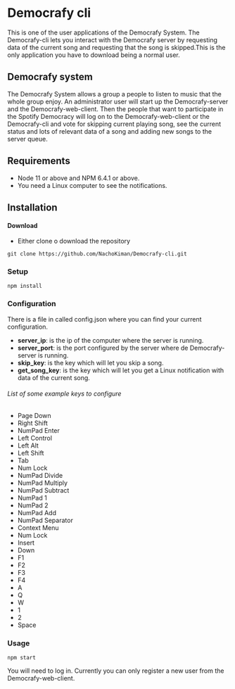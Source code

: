 # Democrafy cli
This is one of the user applications of the Democrafy System. The Democrafy-cli lets you interact with the Democrafy server by requesting data 
of the current song and requesting that the song is skipped.This is the only application you have to 
download being a normal user. 

## Democrafy system
The Democrafy System allows a group a people to listen to music that the whole group enjoy. An administrator user will 
start up the Democrafy-server and the Democrafy-web-client. Then the people that want to participate in the 
Spotify Democracy will log on to the Democrafy-web-client or the Democrafy-cli and vote for skipping current playing 
song, see the current status and lots of relevant data of a song and adding new songs to the server queue.

## Requirements
- Node 11 or above and NPM 6.4.1 or above.
- You need a Linux computer to see the notifications.

## Installation
#### Download
- Either clone o download the repository

```shell
git clone https://github.com/NachoKiman/Democrafy-cli.git
```

### Setup
```shell
npm install
```

### Configuration
There is a file in called config.json where you can find your current configuration.
- **server_ip**: is the ip of the computer where the server is running.
- **server_port**: is the port configured by the server where de Democrafy-server is running.
- **skip_key**: is the key which will let you skip a song.
- **get_song_key**: is the key which will let you get a Linux notification with data of the current song.

###### List of some example keys to configure
- Page Down
- Right Shift
- NumPad Enter
- Left Control
- Left Alt
- Left Shift
- Tab
- Num Lock
- NumPad Divide
- NumPad Multiply
- NumPad Subtract
- NumPad 1
- NumPad 2
- NumPad Add
- NumPad Separator
- Context Menu
- Num Lock
- Insert
- Down
- F1
- F2
- F3
- F4
- A
- Q
- W
- 1
- 2
- Space

### Usage
```shell
npm start
```

You will need to log in. Currently you can only register a new user from the Democrafy-web-client.
